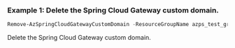 ### Example 1: Delete the Spring Cloud Gateway custom domain.
```powershell
Remove-AzSpringCloudGatewayCustomDomain -ResourceGroupName azps_test_group_spring -ServiceName azps-spring-01 -GatewayName default -DomainName customdomain
```

Delete the Spring Cloud Gateway custom domain.